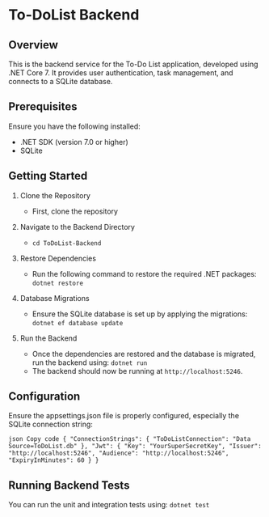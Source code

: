# To-DoList Backend

## Overview
This is the backend service for the To-Do List application, developed using .NET Core 7. It provides user authentication, task management, and connects to a SQLite database.

## Prerequisites
Ensure you have the following installed:
  - .NET SDK (version 7.0 or higher)
  - SQLite

## Getting Started
1. Clone the Repository
   - First, clone the repository

2. Navigate to the Backend Directory
   -  `cd ToDoList-Backend`
  
3. Restore Dependencies
   - Run the following command to restore the required .NET packages: `dotnet restore`

4. Database Migrations
   - Ensure the SQLite database is set up by applying the migrations:  `dotnet ef database update`

5. Run the Backend
   - Once the dependencies are restored and the database is migrated, run the backend using: `dotnet run`
   - The backend should now be running at `http://localhost:5246`.

## Configuration
Ensure the appsettings.json file is properly configured, especially the SQLite connection string:

`json
Copy code
{
  "ConnectionStrings": {
    "ToDoListConnection": "Data Source=ToDoList.db"
  },
  "Jwt": {
    "Key": "YourSuperSecretKey",
    "Issuer": "http://localhost:5246",
    "Audience": "http://localhost:5246",
    "ExpiryInMinutes": 60
  }
}`

## Running Backend Tests
You can run the unit and integration tests using: `dotnet test`
